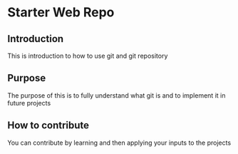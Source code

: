 # Starter Web Repo

## Introduction

This is introduction to how to use git and git repository

## Purpose

The purpose of this is to fully understand what git is and to implement it in future projects

## How to contribute

You can contribute by learning and then applying your inputs to the projects